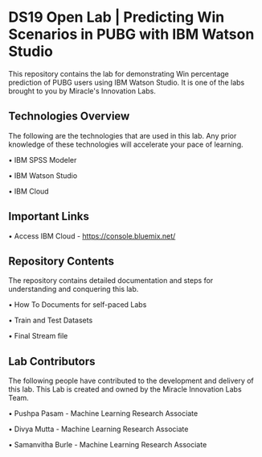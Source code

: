 # DS19 Open Lab | Predicting Win Scenarios in PUBG with IBM Watson Studio

This repository contains the lab for demonstrating Win percentage prediction of PUBG users using IBM Watson Studio. It is one of the labs brought to you by Miracle's Innovation Labs.

## Technologies Overview

The following are the technologies that are used in this lab. Any prior knowledge of these technologies will accelerate your pace of learning.

• IBM SPSS Modeler

• IBM Watson Studio

• IBM Cloud

## Important Links

• Access IBM Cloud  - https://console.bluemix.net/

## Repository Contents

The repository contains detailed documentation and steps for understanding and conquering this lab.

• How To Documents for self-paced Labs

• Train and Test Datasets

• Final Stream file

## Lab Contributors

The following people have contributed to the development and delivery of this lab. This Lab is created and owned by the Miracle Innovation Labs Team.

• Pushpa Pasam - Machine Learning Research Associate

• Divya Mutta - Machine Learning Research Associate

• Samanvitha Burle - Machine Learning Research Associate

